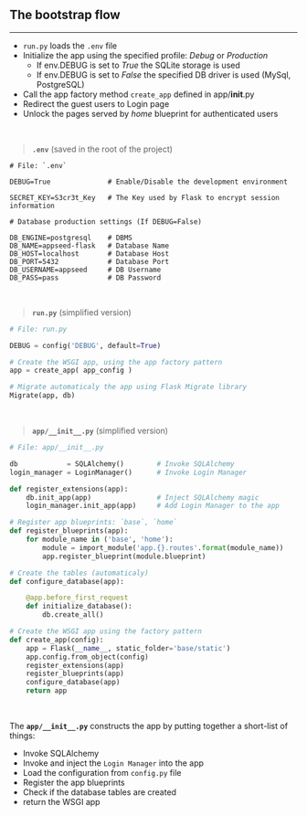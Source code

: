 ## The bootstrap flow
---

- `run.py` loads the `.env` file
- Initialize the app using the specified profile: *Debug* or *Production*
    - If env.DEBUG is set to *True* the SQLite storage is used
    - If env.DEBUG is set to *False* the specified DB driver is used (MySql, PostgreSQL)
- Call the app factory method `create_app` defined in app/__init__.py
- Redirect the guest users to Login page
- Unlock the pages served by *home* blueprint for authenticated users

<br />

> **`.env`** (saved in the root of the project)

```bashrc
# File: `.env`

DEBUG=True              # Enable/Disable the development environment

SECRET_KEY=S3cr3t_Key   # The Key used by Flask to encrypt session information

# Database production settings (If DEBUG=False)

DB_ENGINE=postgresql    # DBMS
DB_NAME=appseed-flask   # Database Name
DB_HOST=localhost       # Database Host
DB_PORT=5432            # Database Port
DB_USERNAME=appseed     # DB Username
DB_PASS=pass            # DB Password

```

<br />

> **`run.py`** (simplified version)

```python
# File: run.py

DEBUG = config('DEBUG', default=True)

# Create the WSGI app, using the app factory pattern
app = create_app( app_config )

# Migrate automaticaly the app using Flask Migrate library
Migrate(app, db)
```

<br />

> **`app/__init__.py`** (simplified version)

```python
# File: app/__init__.py

db            = SQLAlchemy()        # Invoke SQLAlchemy
login_manager = LoginManager()      # Invoke Login Manager

def register_extensions(app):
    db.init_app(app)                # Inject SQLAlchemy magic
    login_manager.init_app(app)     # Add Login Manager to the app

# Register app blueprints: `base`, `home`
def register_blueprints(app):
    for module_name in ('base', 'home'):
        module = import_module('app.{}.routes'.format(module_name))
        app.register_blueprint(module.blueprint)

# Create the tables (automaticaly)
def configure_database(app):

    @app.before_first_request
    def initialize_database():
        db.create_all()

# Create the WSGI app using the factory pattern
def create_app(config):
    app = Flask(__name__, static_folder='base/static')
    app.config.from_object(config)
    register_extensions(app)
    register_blueprints(app)
    configure_database(app)
    return app
```

<br />

The **`app/__init__.py`** constructs the app by putting together a short-list of things:

- Invoke SQLAlchemy
- Invoke and inject the `Login Manager` into the app
- Load the configuration from `config.py` file
- Register the app blueprints
- Check if the database tables are created
- return the WSGI app

<br />
